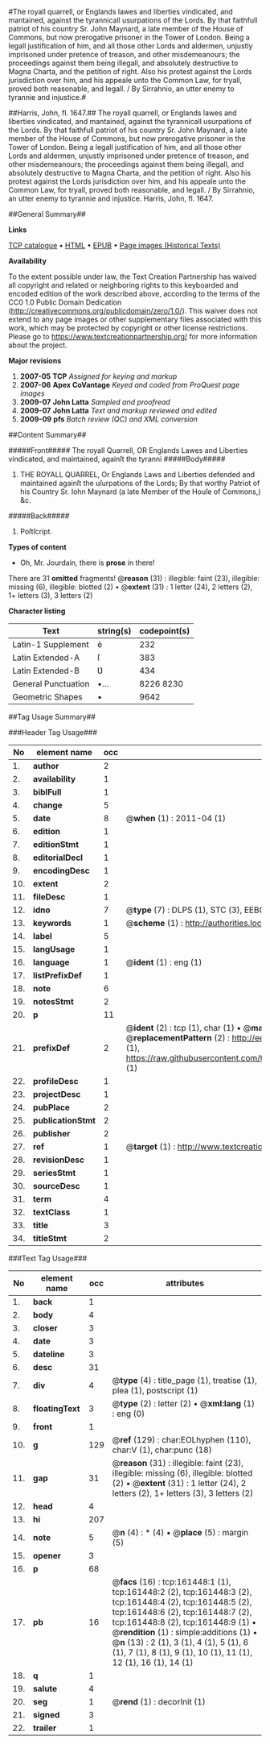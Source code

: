 #The royall quarrell, or Englands lawes and liberties vindicated, and mantained, against the tyrannicall usurpations of the Lords. By that faithfull patriot of his country Sr. John Maynard, a late member of the House of Commons, but now prerogative prisoner in the Tower of London. Being a legall justification of him, and all those other Lords and aldermen, unjustly imprisoned under pretence of treason, and other misdemeanours; the proceedings against them being illegall, and absolutely destructive to Magna Charta, and the petition of right. Also his protest against the Lords jurisdiction over him, and his appeale unto the Common Law, for tryall, proved both reasonable, and legall. / By Sirrahnio, an utter enemy to tyrannie and injustice.#

##Harris, John, fl. 1647.##
The royall quarrell, or Englands lawes and liberties vindicated, and mantained, against the tyrannicall usurpations of the Lords. By that faithfull patriot of his country Sr. John Maynard, a late member of the House of Commons, but now prerogative prisoner in the Tower of London. Being a legall justification of him, and all those other Lords and aldermen, unjustly imprisoned under pretence of treason, and other misdemeanours; the proceedings against them being illegall, and absolutely destructive to Magna Charta, and the petition of right. Also his protest against the Lords jurisdiction over him, and his appeale unto the Common Law, for tryall, proved both reasonable, and legall. / By Sirrahnio, an utter enemy to tyrannie and injustice.
Harris, John, fl. 1647.

##General Summary##

**Links**

[TCP catalogue](http://www.ota.ox.ac.uk/tcp/)  • 
[HTML](http://tei.it.ox.ac.uk/tcp/Texts-HTML/free/A87/A87147.html)  • 
[EPUB](http://tei.it.ox.ac.uk/tcp/Texts-EPUB/free/A87/A87147.epub) • 
[Page images (Historical Texts)](https://historicaltexts.jisc.ac.uk/eebo-99864049e)

**Availability**

To the extent possible under law, the Text Creation Partnership has waived all copyright and related or neighboring rights to this keyboarded and encoded edition of the work described above, according to the terms of the CC0 1.0 Public Domain Dedication (http://creativecommons.org/publicdomain/zero/1.0/). This waiver does not extend to any page images or other supplementary files associated with this work, which may be protected by copyright or other license restrictions. Please go to https://www.textcreationpartnership.org/ for more information about the project.

**Major revisions**

1. __2007-05__ __TCP__ *Assigned for keying and markup*
1. __2007-06__ __Apex CoVantage__ *Keyed and coded from ProQuest page images*
1. __2009-07__ __John Latta__ *Sampled and proofread*
1. __2009-07__ __John Latta__ *Text and markup reviewed and edited*
1. __2009-09__ __pfs__ *Batch review (QC) and XML conversion*

##Content Summary##

#####Front#####
The royall Quarrell, OR Englands Lawes and Liberties vindicated, and maintained, againſt the tyranni
#####Body#####

1. THE ROYALL QUARREL, Or Englands Laws and Liberties defended and maintained againſt the uſurpations of the Lords; By that worthy Patriot of his Country Sr. Iohn Maynard (a late Member of the Houſe of Commons,) &c.

#####Back#####

1. Poſtſcript.

**Types of content**

  * Oh, Mr. Jourdain, there is **prose** in there!

There are 31 **omitted** fragments! 
 @__reason__ (31) : illegible: faint (23), illegible: missing (6), illegible: blotted (2)  •  @__extent__ (31) : 1 letter (24), 2 letters (2), 1+ letters (3), 3 letters (2)

**Character listing**


|Text|string(s)|codepoint(s)|
|---|---|---|
|Latin-1 Supplement|è|232|
|Latin Extended-A|ſ|383|
|Latin Extended-B|Ʋ|434|
|General Punctuation|•…|8226 8230|
|Geometric Shapes|▪|9642|

##Tag Usage Summary##

###Header Tag Usage###

|No|element name|occ|attributes|
|---|---|---|---|
|1.|__author__|2||
|2.|__availability__|1||
|3.|__biblFull__|1||
|4.|__change__|5||
|5.|__date__|8| @__when__ (1) : 2011-04 (1)|
|6.|__edition__|1||
|7.|__editionStmt__|1||
|8.|__editorialDecl__|1||
|9.|__encodingDesc__|1||
|10.|__extent__|2||
|11.|__fileDesc__|1||
|12.|__idno__|7| @__type__ (7) : DLPS (1), STC (3), EEBO-CITATION (1), PROQUEST (1), VID (1)|
|13.|__keywords__|1| @__scheme__ (1) : http://authorities.loc.gov/ (1)|
|14.|__label__|5||
|15.|__langUsage__|1||
|16.|__language__|1| @__ident__ (1) : eng (1)|
|17.|__listPrefixDef__|1||
|18.|__note__|6||
|19.|__notesStmt__|2||
|20.|__p__|11||
|21.|__prefixDef__|2| @__ident__ (2) : tcp (1), char (1)  •  @__matchPattern__ (2) : ([0-9\-]+):([0-9IVX]+) (1), (.+) (1)  •  @__replacementPattern__ (2) : http://eebo.chadwyck.com/downloadtiff?vid=$1&page=$2 (1), https://raw.githubusercontent.com/textcreationpartnership/Texts/master/tcpchars.xml#$1 (1)|
|22.|__profileDesc__|1||
|23.|__projectDesc__|1||
|24.|__pubPlace__|2||
|25.|__publicationStmt__|2||
|26.|__publisher__|2||
|27.|__ref__|1| @__target__ (1) : http://www.textcreationpartnership.org/docs/. (1)|
|28.|__revisionDesc__|1||
|29.|__seriesStmt__|1||
|30.|__sourceDesc__|1||
|31.|__term__|4||
|32.|__textClass__|1||
|33.|__title__|3||
|34.|__titleStmt__|2||


###Text Tag Usage###

|No|element name|occ|attributes|
|---|---|---|---|
|1.|__back__|1||
|2.|__body__|4||
|3.|__closer__|3||
|4.|__date__|3||
|5.|__dateline__|3||
|6.|__desc__|31||
|7.|__div__|4| @__type__ (4) : title_page (1), treatise (1), plea (1), postscript (1)|
|8.|__floatingText__|3| @__type__ (2) : letter (2)  •  @__xml:lang__ (1) : eng (0)|
|9.|__front__|1||
|10.|__g__|129| @__ref__ (129) : char:EOLhyphen (110), char:V (1), char:punc (18)|
|11.|__gap__|31| @__reason__ (31) : illegible: faint (23), illegible: missing (6), illegible: blotted (2)  •  @__extent__ (31) : 1 letter (24), 2 letters (2), 1+ letters (3), 3 letters (2)|
|12.|__head__|4||
|13.|__hi__|207||
|14.|__note__|5| @__n__ (4) : * (4)  •  @__place__ (5) : margin (5)|
|15.|__opener__|3||
|16.|__p__|68||
|17.|__pb__|16| @__facs__ (16) : tcp:161448:1 (1), tcp:161448:2 (2), tcp:161448:3 (2), tcp:161448:4 (2), tcp:161448:5 (2), tcp:161448:6 (2), tcp:161448:7 (2), tcp:161448:8 (2), tcp:161448:9 (1)  •  @__rendition__ (1) : simple:additions (1)  •  @__n__ (13) : 2 (1), 3 (1), 4 (1), 5 (1), 6 (1), 7 (1), 8 (1), 9 (1), 10 (1), 11 (1), 12 (1), 16 (1), 14 (1)|
|18.|__q__|1||
|19.|__salute__|4||
|20.|__seg__|1| @__rend__ (1) : decorInit (1)|
|21.|__signed__|3||
|22.|__trailer__|1||

